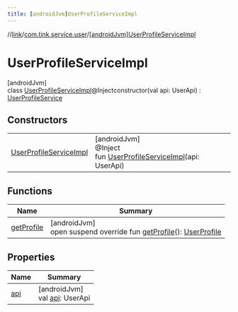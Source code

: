 ```yaml
---
title: [androidJvm]UserProfileServiceImpl
---
```

//[link](../../../index.html)/[com.tink.service.user](../index.html)/[[androidJvm]UserProfileServiceImpl](index.html)



# UserProfileServiceImpl



[androidJvm]\
class [UserProfileServiceImpl](index.html)@Injectconstructor(val api: UserApi) : [UserProfileService](../[android-jvm]-user-profile-service/index.html)



## Constructors


| | |
|---|---|
| [UserProfileServiceImpl](-user-profile-service-impl.html) | [androidJvm]<br>@Inject<br>fun [UserProfileServiceImpl](-user-profile-service-impl.html)(api: UserApi) |


## Functions


| Name | Summary |
|---|---|
| [getProfile](get-profile.html) | [androidJvm]<br>open suspend override fun [getProfile](get-profile.html)(): [UserProfile](../../com.tink.model.user/[android-jvm]-user-profile/index.html) |


## Properties


| Name | Summary |
|---|---|
| [api](api.html) | [androidJvm]<br>val [api](api.html): UserApi |

